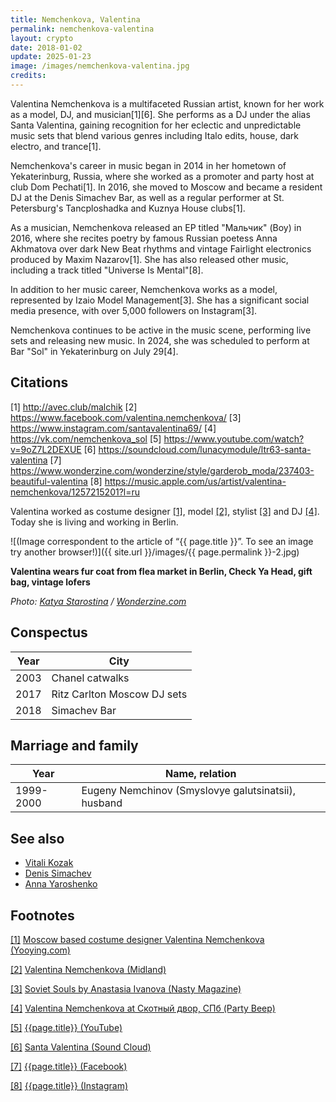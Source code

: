 ```yaml
---
title: Nemchenkova, Valentina
permalink: nemchenkova-valentina
layout: crypto
date: 2018-01-02
update: 2025-01-23
image: /images/nemchenkova-valentina.jpg
credits:
---
```


Valentina Nemchenkova is a multifaceted Russian artist, known for her work as a model, DJ, and musician[1][6]. She performs as a DJ under the alias Santa Valentina, gaining recognition for her eclectic and unpredictable music sets that blend various genres including Italo edits, house, dark electro, and trance[1].

Nemchenkova's career in music began in 2014 in her hometown of Yekaterinburg, Russia, where she worked as a promoter and party host at club Dom Pechati[1]. In 2016, she moved to Moscow and became a resident DJ at the Denis Simachev Bar, as well as a regular performer at St. Petersburg's Tancploshadka and Kuznya House clubs[1].

As a musician, Nemchenkova released an EP titled "Мальчик" (Boy) in 2016, where she recites poetry by famous Russian poetess Anna Akhmatova over dark New Beat rhythms and vintage Fairlight electronics produced by Maxim Nazarov[1]. She has also released other music, including a track titled "Universe Is Mental"[8].

In addition to her music career, Nemchenkova works as a model, represented by Izaio Model Management[3]. She has a significant social media presence, with over 5,000 followers on Instagram[3].

Nemchenkova continues to be active in the music scene, performing live sets and releasing new music. In 2024, she was scheduled to perform at Bar "Sol" in Yekaterinburg on July 29[4].

## Citations

[1] http://avec.club/malchik
[2] https://www.facebook.com/valentina.nemchenkova/
[3] https://www.instagram.com/santavalentina69/
[4] https://vk.com/nemchenkova_sol
[5] https://www.youtube.com/watch?v=9oZ7L2DEXUE
[6] https://soundcloud.com/lunacymodule/ltr63-santa-valentina
[7] https://www.wonderzine.com/wonderzine/style/garderob_moda/237403-beautiful-valentina
[8] https://music.apple.com/us/artist/valentina-nemchenkova/1257215201?l=ru

Valentina worked as costume designer <span id="a1">[\[1\]](#f1)</span>, model <span id="a2">[\[2\]](#f2)</span>, stylist <span id="a3">[\[3\]](#f3)</span> and DJ <span id="a4">[\[4\]](#f4)</span>. Today she is living and working in Berlin.

![(Image correspondent to the article of “{{ page.title }}”. To see an image try another browser!)]({{ site.url }}/images/{{ page.permalink }}-2.jpg)

**Valentina wears fur coat from flea market in Berlin, Check Ya Head, gift bag, vintage lofers**

*Photo: [Katya Starostina](starostina-katya) / [Wonderzine.com](https://www.wonderzine.com/wonderzine/style/garderob_moda/237403-beautiful-valentina)*

## Conspectus  

|Year|City|
|-|-|
|2003|Chanel catwalks|
|2017|Ritz Carlton Moscow DJ sets|
|2018|Simachev Bar|

## Marriage and family  

|Year|Name, relation|
|-|-|
|1999-2000|Eugeny Nemchinov (Smyslovye galutsinatsii), husband|

## See also

+ [Vitali Kozak](kozak-vitali)
+ [Denis Simachev](simachev-denis)
+ [Anna Yaroshenko](yaroshenko-anna)

## Footnotes

[[1]](#a1) <span id="f1"></span> [Moscow based costume designer Valentina Nemchenkova (Yooying.com)](https://www.yooying.com/valentina.nemchenkova)

[[2]](#a2) <span id="f2"></span> [Valentina Nemchenkova (Midland)](http://midland.agency/)

[[3]](#a3) <span id="f3"></span> [Soviet Souls by Anastasia Ivanova (Nasty Magazine)](http://www.nastymagazine.com/fashion/soviet-souls-by-anastasia-ivanova/)

[[4]](#a4) <span id="f4"></span> [Valentina Nemchenkova at Скотный двор, СПб (Party Beep)](https://www.facebook.com/valentina.nemchenkova)

[[5]](#a5) <span id="f5"></span> [{{page.title}} (YouTube)](https://www.youtube.com/channel/UC6M17lpY_HsrWdlHsZlYOpw)

[[6]](#a6) <span id="f6"></span> [Santa Valentina (Sound Cloud)](https://soundcloud.com/santavalentina)

[[7]](#a7) <span id="f7"></span> [{{page.title}} (Facebook)](https://www.facebook.com/valentina.nemchenkova)

[[8]](#a8) <span id="f8"></span> [{{page.title}} (Instagram)](https://www.instagram.com/valentina.nemchenkova/?hl=en)
